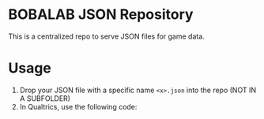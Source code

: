 # BOBALAB JSON Repository
This is a centralized repo to serve JSON files for game data.

# Usage
1) Drop your JSON file with a specific name `<x>.json` into the repo (NOT IN A SUBFOLDER)
2) In Qualtrics, use the following code:
```javascript

```
